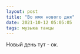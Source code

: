 ```yaml
---
layout: post
title: "Во имя нового дня"
date: 2021-10-12 05:05:05
tags: музыка танцы
---
```


Новый день тут - ок.
